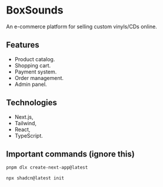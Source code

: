 # BoxSounds

An e-commerce platform for selling custom vinyls/CDs online.

## Features

* Product catalog.
* Shopping cart.
* Payment system.
* Order management.
* Admin panel.

## Technologies

* Next.js,
* Tailwind,
* React,
* TypeScript.

## Important commands (ignore this)

```bash
pnpm dlx create-next-app@latest

npx shadcn@latest init
```
